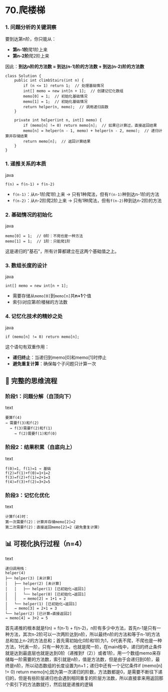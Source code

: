 # 70.爬楼梯

### 1. 问题分析的关键洞察

要到达第n阶，你只能从：

- **第n-1阶**爬1阶上来
- **第n-2阶**爬2阶上来

因此：**到达n阶的方法数 = 到达(n-1)阶的方法数 + 到达(n-2)阶的方法数**

```
class Solution {
    public int climbStairs(int n) {
        if (n <= 1) return 1;  // 处理基础情况
        int[] memo = new int[n + 1];  // 创建记忆化数组
        memo[0] = 1;  // 初始化基础情况
        memo[1] = 1;  // 初始化基础情况
        return helper(n, memo);  // 调用递归函数
    }

    private int helper(int n, int[] memo) {
        if (memo[n] != 0) return memo[n];  // 如果已计算过，直接返回结果
        memo[n] = helper(n - 1, memo) + helper(n - 2, memo);  // 递归计算并存储结果
        return memo[n];  // 返回计算结果
    }
}
```

### 1. **递推关系的本质**

java

```
f(n) = f(n-1) + f(n-2)
```



- `f(n-1)`：从n-1阶爬1阶上来 → 只有1种爬法，但有`f(n-1)`种到达n-1阶的方法
- `f(n-2)`：从n-2阶爬2阶上来 → 只有1种爬法，但有`f(n-2)`种到达n-2阶的方法

### 2. **基础情况的初始化**

java

```
memo[0] = 1;  // 0阶：不爬也是一种方法
memo[1] = 1;  // 1阶：只能爬1阶
```



这是递归的"基石"，所有计算都建立在这两个基础值之上。

### 3. **数组长度的设计**

java

```
int[] memo = new int[n + 1];
```



- 需要存储从`memo[0]`到`memo[n]`共**n+1**个值
- 索引i对应第i阶楼梯的方法数

### 4. **记忆化技术的精妙之处**

java

```
if (memo[n] != 0) return memo[n];
```



这个语句有双重作用：

- **递归终止**：当递归到memo[0]和memo[1]时停止
- **避免重复计算**：确保每个子问题只计算一次

## 🔄 完整的思维流程

### 阶段1：问题分解（自顶向下）

text

```
要算f(4)
→ 需要f(3)和f(2)
  → f(3)需要f(2)和f(1)
    → f(2)需要f(1)和f(0)
```



### 阶段2：结果积累（自底向上）

text

```
f(0)=1, f(1)=1 → 基础
f(2)=f(1)+f(0)=1+1=2
f(3)=f(2)+f(1)=2+1=3  
f(4)=f(3)+f(2)=3+2=5
```



### 阶段3：记忆化优化

text

```
计算f(4)时：
第一次需要f(2)：计算并存储memo[2]=2
第二次需要f(2)：直接返回memo[2]=2（避免重复计算）
```



## 📊 可视化执行过程（n=4）

text

```
递归调用栈：
helper(4)
├── helper(3) [未计算]
│   ├── helper(2) [未计算]  
│   │   ├── helper(1) [已初始化→返回1]
│   │   └── helper(0) [已初始化→返回1]
│   │   → memo[2] = 1+1 = 2
│   └── helper(1) [已初始化→返回1]
│   → memo[3] = 2+1 = 3
└── helper(2) [已计算→直接返回2]
→ memo[4] = 3+2 = 5
```

首先递推的根本就是f(n) = f(n-1) + f(n-2)，n阶有多少中方法，首先n-1是只有一种方法，其次n-2阶可以一次两阶达到n阶，所以最终n阶的方法和等于n-1的方法总和加上n-2的方法总和；首先需初始化0阶和1阶为1，0代表不爬，不爬也是一种方法，1代表一阶，只有一种方法，也就是爬一阶，在main栈中，递归的终止条件就是达到最底层也就是达到0阶（递推到f（2））或者1阶，用一个数组memo来存储每一阶需要的方法数，索引就是n阶，值是方法数，但是由于会递归到0阶，最终是n阶，所以动态数组的长度设置为n+1；递归中还有一个记忆条件if (memo[n] != 0) return memo[n];因为第一次递归的阶数，方法数都是0，是需要不断往下递归的，但是有些阶层递归也会遇到相同重复的阶层方法数，所以直接拿来用返回那个索引下的方法数就行，然后就是递推的逻辑
